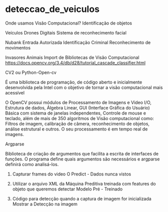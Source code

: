 # deteccao_de_veiculos
Onde usamos Visão Computacional?
Identificação de objetos

Veículos
Drones
Digitais
Sistema de reconhecimento facial

Nubank
Entrada Autorizada
Identificação Criminal
Reconhecimento de movimentos

Invasores
Animais
Import de Bibliotecas de Visão Computacional
https://docs.opencv.org/3.4/db/d28/tutorial_cascade_classifier.html

CV2 ou Python-Open-cv

É uma biblioteca de programação, de código aberto e inicialmente desenvolvida pela Intel com o objetivo de tornar a visão computacional mais acessível

O OpenCV possui módulos de Processamento de Imagens e Video I/O, Estrutura de dados, Álgebra Linear, GUI (Interface Gráfica do Usuário) Básica com sistema de janelas independentes, Controle de mouse e teclado, além de mais de 350 algoritmos de Visão computacional como: Filtros de imagem, calibração de câmera, reconhecimento de objetos, análise estrutural e outros. O seu processamento é em tempo real de imagens.

Argparse

Biblioteca de criação de argumentos que facilita a escrita de interfaces de funções. O programa define quais argumentos são necessários e argparse definirá como analisá-los.

1. Capturar frames do video
O Predict - Dados nunca vistos

2. Utilizar o arquivo XML da Máquina Preditiva treinada com features do objeto que queremos detectar
Modelo Pré - Treinado

3. Código para detecção quando a captura de imagem for inicializada
Mostrar a Detecção na imagem
